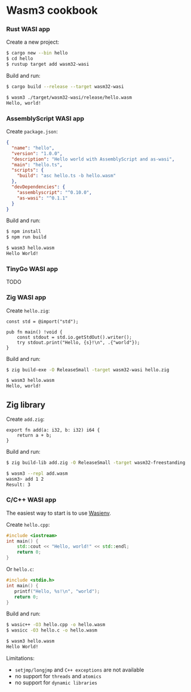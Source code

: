 # Wasm3 cookbook

### Rust WASI app

Create a new project:
```sh
$ cargo new --bin hello
$ cd hello
$ rustup target add wasm32-wasi
```

Build and run:
```sh
$ cargo build --release --target wasm32-wasi

$ wasm3 ./target/wasm32-wasi/release/hello.wasm
Hello, world!
```

### AssemblyScript WASI app

Create `package.json`:
```json
{
  "name": "hello",
  "version": "1.0.0",
  "description": "Hello world with AssemblyScript and as-wasi",
  "main": "hello.ts",
  "scripts": {
    "build": "asc hello.ts -b hello.wasm"
  },
  "devDependencies": {
    "assemblyscript": "^0.10.0",
    "as-wasi": "^0.1.1"
  }
}
```

Build and run:
```sh
$ npm install
$ npm run build

$ wasm3 hello.wasm
Hello World!
```

### TinyGo WASI app

TODO

### Zig WASI app

Create `hello.zig`:
```zig
const std = @import("std");

pub fn main() !void {
    const stdout = std.io.getStdOut().writer();
    try stdout.print("Hello, {s}!\n", .{"world"});
}
```

Build and run:
```sh
$ zig build-exe -O ReleaseSmall -target wasm32-wasi hello.zig

$ wasm3 hello.wasm
Hello, world!
```

## Zig library

Create `add.zig`:
```zig
export fn add(a: i32, b: i32) i64 {
    return a + b;
}
```

Build and run:
```sh
$ zig build-lib add.zig -O ReleaseSmall -target wasm32-freestanding

$ wasm3 --repl add.wasm
wasm3> add 1 2
Result: 3
```

### C/C++ WASI app

The easiest way to start is to use [Wasienv](https://github.com/wasienv/wasienv).

Create `hello.cpp`:
```cpp
#include <iostream>
int main() {
    std::cout << "Hello, world!" << std::endl;
    return 0;
}
```

Or `hello.c`:
```c
#include <stdio.h>
int main() {
   printf("Hello, %s!\n", "world");
   return 0;
}
```

Build and run:
```sh
$ wasic++ -O3 hello.cpp -o hello.wasm
$ wasicc -O3 hello.c -o hello.wasm

$ wasm3 hello.wasm
Hello World!
```

Limitations:
- `setjmp/longjmp` and `C++ exceptions` are not available
- no support for `threads` and `atomics`
- no support for `dynamic libraries`
